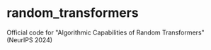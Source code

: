# random_transformers
 Official code for "Algorithmic Capabilities of Random Transformers" (NeurIPS 2024)

